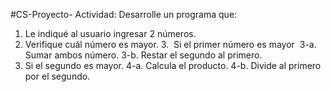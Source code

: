 #CS-Proyecto-
Actividad: Desarrolle un programa que:
1. Le indiqué al usuario ingresar 2 números.
2. Verifique cuál número es mayor.
3.  Si el primer número es mayor 
3-a.  Sumar ambos número.
3-b. Restar el segundo al primero.
4. Si el segundo es mayor.
4-a. Calcula el producto.
4-b. Divide al primero por el segundo.
